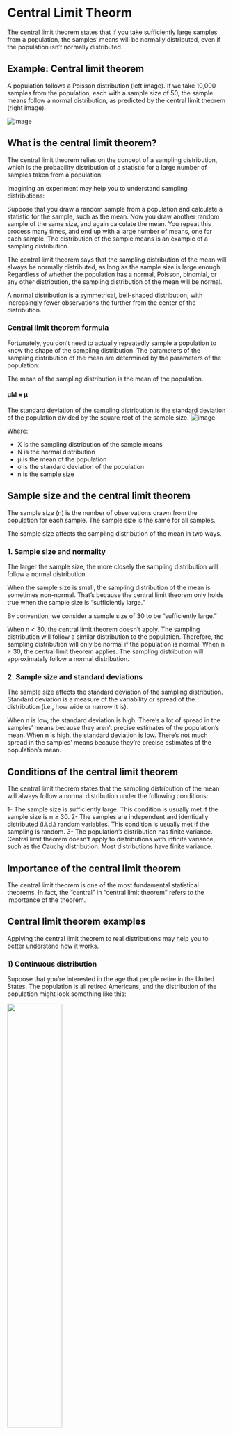 # Central Limit Theorm

The central limit theorem states that if you take sufficiently large samples from a population, the samples’ means will be normally distributed, even if the population isn’t normally distributed.

## Example: Central limit theorem
A population follows a Poisson distribution (left image). If we take 10,000 samples from the population, each with a sample size of 50, the sample means follow a normal distribution, as predicted by the central limit theorem (right image).

![image](https://cdn.scribbr.com/wp-content/uploads/2022/07/Central-limit-theorem.webp)

## What is the central limit theorem?
The central limit theorem relies on the concept of a sampling distribution, which is the probability distribution of a statistic for a large number of samples taken from a population.

Imagining an experiment may help you to understand sampling distributions:

Suppose that you draw a random sample from a population and calculate a statistic for the sample, such as the mean.
Now you draw another random sample of the same size, and again calculate the mean.
You repeat this process many times, and end up with a large number of means, one for each sample.
The distribution of the sample means is an example of a sampling distribution.

The central limit theorem says that the sampling distribution of the mean will always be normally distributed, as long as the sample size is large enough. Regardless of whether the population has a normal, Poisson, binomial, or any other distribution, the sampling distribution of the mean will be normal.

A normal distribution is a symmetrical, bell-shaped distribution, with increasingly fewer observations the further from the center of the distribution.

### Central limit theorem formula

Fortunately, you don’t need to actually repeatedly sample a population to know the shape of the sampling distribution. The parameters of the sampling distribution of the mean are determined by the parameters of the population:

The mean of the sampling distribution is the mean of the population.
  #### μM = μ
  
The standard deviation of the sampling distribution is the standard deviation of the population divided by the square root of the sample size.
  ![image](https://encrypted-tbn0.gstatic.com/images?q=tbn:ANd9GcT18xdqNAPuZRUxOAYlTBPP7bY424Mxankd-Ixh0oplxSFSIx2UgSXOLNxjmposkgwVpQ&usqp=CAU)

Where:
- X̄ is the sampling distribution of the sample means
- N is the normal distribution
- µ is the mean of the population
- σ is the standard deviation of the population
- n is the sample size

## Sample size and the central limit theorem
The sample size (n) is the number of observations drawn from the population for each sample. The sample size is the same for all samples.

The sample size affects the sampling distribution of the mean in two ways.

### 1. Sample size and normality
The larger the sample size, the more closely the sampling distribution will follow a normal distribution.

When the sample size is small, the sampling distribution of the mean is sometimes non-normal. That’s because the central limit theorem only holds true when the sample size is “sufficiently large.”

By convention, we consider a sample size of 30 to be “sufficiently large.”

When n < 30, the central limit theorem doesn’t apply. The sampling distribution will follow a similar distribution to the population. Therefore, the sampling distribution will only be normal if the population is normal.
When n ≥ 30, the central limit theorem applies. The sampling distribution will approximately follow a normal distribution.

### 2. Sample size and standard deviations
The sample size affects the standard deviation of the sampling distribution. Standard deviation is a measure of the variability or spread of the distribution (i.e., how wide or narrow it is).

When n is low, the standard deviation is high. There’s a lot of spread in the samples’ means because they aren’t precise estimates of the population’s mean.
When n is high, the standard deviation is low. There’s not much spread in the samples’ means because they’re precise estimates of the population’s mean.

## Conditions of the central limit theorem
The central limit theorem states that the sampling distribution of the mean will always follow a normal distribution under the following conditions:

1- The sample size is sufficiently large. This condition is usually met if the sample size is n ≥ 30.
2- The samples are independent and identically distributed (i.i.d.) random variables. This condition is usually met if the sampling is random.
3- The population’s distribution has finite variance. Central limit theorem doesn’t apply to distributions with infinite variance, such as the Cauchy distribution. Most distributions have finite variance.

## Importance of the central limit theorem
The central limit theorem is one of the most fundamental statistical theorems. In fact, the “central” in “central limit theorem” refers to the importance of the theorem.

## Central limit theorem examples
Applying the central limit theorem to real distributions may help you to better understand how it works.

### 1) Continuous distribution
Suppose that you’re interested in the age that people retire in the United States. The population is all retired Americans, and the distribution of the population might look something like this:

<img src= "https://cdn.scribbr.com/wp-content/uploads/2022/07/continuous-distribution.png" width = 50% height = 50%>

- Age at retirement follows a left-skewed distribution. Most people retire within about five years of the mean retirement age of 65 years. However, there’s a “long tail” of people who retire much younger, such as at 50 or even 40 years old. The population has a standard deviation of 6 years.

Imagine that you take a small sample of the population. You randomly select five retirees and ask them what age they retired.

#### Example: Central limit theorem; sample of n = 5
68	73	70	62	63

The mean of the sample is an estimate of the population mean. It might not be a very precise estimate, since the sample size is only 5.

#### Example: Central limit theorem; mean of a small sample
mean = (68 + 73 + 70 + 62 + 63) / 5
mean = 67.2 years

Suppose that you repeat this procedure 10 times, taking samples of five retirees, and calculating the mean of each sample. This is a sampling distribution of the mean.

#### Example: Central limit theorem; means of 10 small samples
60.8	57.8	62.2	68.6	67.4	67.8	68.3	65.6	66.5	62.1

If you repeat the procedure many more times, a histogram of the sample means will look something like this:
![image](https://cdn.scribbr.com/wp-content/uploads/2022/07/Sampling-distribution-of-the-mean-1.webp)

Although this sampling distribution is more normally distributed than the population, it still has a bit of a left skew.

Notice also that the spread of the sampling distribution is less than the spread of the population.

- The central limit theorem says that the sampling distribution of the mean will always follow a normal distribution when the sample size is sufficiently large. This sampling distribution of the mean isn’t normally distributed because its sample size isn’t sufficiently large.

### 2) Discrete distribution
Approximately 10% of people are left-handed. If we assign a value of 1 to left-handedness and a value of 0 to right-handedness, the probability distribution of left-handedness for the population of all humans looks like this:
![image](https://cdn.scribbr.com/wp-content/uploads/2022/07/central-limit-theorem-discrete-distribution.png)

The population mean is the proportion of people who are left-handed (0.1). The population standard deviation is 0.3.

Imagine that you take a random sample of five people and ask them whether they’re left-handed.

#### Example: Central limit theorem; sample of n = 5
0	0	0	1	0
The mean of the sample is an estimate of the population mean. It might not be a very precise estimate, since the sample size is only 5.

#### Example: Central limit theorem; mean of a small sample
mean = (0 + 0 + 0 + 1 + 0) / 5
mean = 0.2

Imagine you repeat this process 10 times, randomly sampling five people and calculating the mean of the sample. This is a sampling distribution of the mean.

#### Example: Central limit theorem; means of 10 small samples
0	0	0.4	0.2	0.2	0	0.4	0
If you repeat this process many more times, the distribution will look something like this:
![image](https://cdn.scribbr.com/wp-content/uploads/2022/07/central-limit-theorem-small-samples.png)

The sampling distribution isn’t normally distributed because the sample size isn’t sufficiently large for the central limit theorem to apply.

##### As the sample size increases, the sampling distribution looks increasingly similar to a normal distribution, and the spread decreases

The sampling distribution of the mean for samples with n = 30 approaches normality. When the sample size is increased further to n = 100, the sampling distribution follows a normal distribution.
